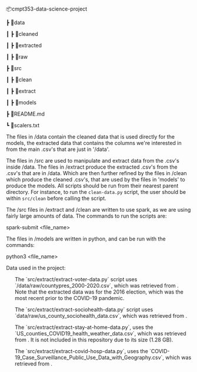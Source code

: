  📦cmpt353-data-science-project
 
 ┣ 📂data
 
 ┃ ┣ 📂cleaned                     
 
 ┃ ┣ 📂extracted

 ┃ ┣ 📂raw              
 
 ┣ 📂src                         
 
 ┃ ┣ 📂clean                      
 
 ┃ ┣ 📂extract                   
 
 ┃ ┣ 📂models                     
 
 ┣ 📜README.md
 
 ┗ 📜scalers.txt
 
 The files in /data contain the cleaned data that is used directly for the models, the extracted data that contains the columns we're interested in from the main .csv's that are just in '/data'.
 
 The files in /src are used to manipulate and extract data from the .csv's inside /data. The files in /extract produce the extracted .csv's from the .csv's that are in /data. Which are then further refined by the files in /clean which produce the cleaned .csv's, that are used by the files in 'models' to produce the models. All scripts should be run from their nearest parent directory. For instance, to run the `clean-data.py` script, the user should be within `src/clean` before calling the script.
 
 The /src files in /extract and /clean are written to use spark, as we are using fairly large amounts of data. The commands to run the scripts are: 
 
  spark-submit <file_name>
  
  The files in /models are written in python, and can be run with the commands:
  
  python3 <file_name>

  Data used in the project:

  <ul>The `src/extract/extract-voter-data.py` script uses `/data/raw/countypres_2000-2020.csv`, which was retrieved from <a href="https://dataverse.harvard.edu/dataset.xhtml?persistentId=doi:10.7910/DVN/VOQCHQ"></a>. Note that the extracted data was for the 2016 election, which was the most recent prior to the COVID-19 pandemic.</ul>

  <ul>The `src/extract/extract-sociohealth-data.py` script uses `data/raw/us_county_sociohealth_data.csv`, which was retrieved from <a href="https://www.kaggle.com/johnjdavisiv/us-counties-covid19-weather-sociohealth-data"></a>.</ul>

  <ul>The `src/extract/extract-stay-at-home-data.py`, uses the `US_counties_COVID19_health_weather_data.csv`, which was retrieved from <a href="https://www.kaggle.com/johnjdavisiv/us-counties-covid19-weather-sociohealth-data"></a>. It is not included in this repository due to its size (1.28 GB).</ul>

  <ul>The `src/extract/extract-covid-hosp-data.py`, uses the `COVID-19_Case_Surveillance_Public_Use_Data_with_Geography.csv`, which was retrieved from <a href="https://data.cdc.gov/Case-Surveillance/COVID-19-Case-Surveillance-Public-Use-Data-with-Ge/n8mc-b4w4"></a>.

  




 
 
 
